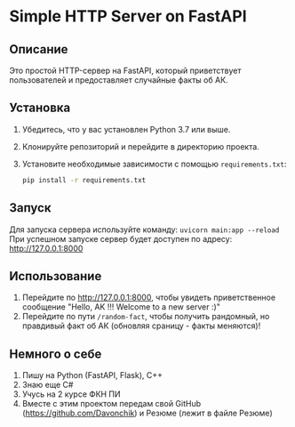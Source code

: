 # Simple HTTP Server on FastAPI

## Описание
Это простой HTTP-сервер на FastAPI, который приветствует пользователей и предоставляет случайные факты об АК.

## Установка

1. Убедитесь, что у вас установлен Python 3.7 или выше.
2. Клонируйте репозиторий и перейдите в директорию проекта.
3. Установите необходимые зависимости с помощью `requirements.txt`:

   ```bash
   pip install -r requirements.txt
   ```
## Запуск
Для запуска сервера используйте команду: ```
        uvicorn main:app --reload
    ```
При успешном запуске сервер будет доступен по адресу: http://127.0.0.1:8000

## Использование
1. Перейдите по http://127.0.0.1:8000, чтобы увидеть приветственное сообщение "Hello, AK !!! Welcome to a new server :)"
2. Перейдите по пути ```/random-fact```, чтобы получить рандомный, но правдивый факт об АК (обновляя сраницу - факты меняются)!


## Немного о себе

1. Пишу на Python (FastAPI, Flask), C++
2. Знаю еще C#
3. Учусь на 2 курсе ФКН ПИ
4. Вместе с этим проектом передам свой GitHub (https://github.com/Davonchik) и Резюме (лежит в файле Резюме)
   
